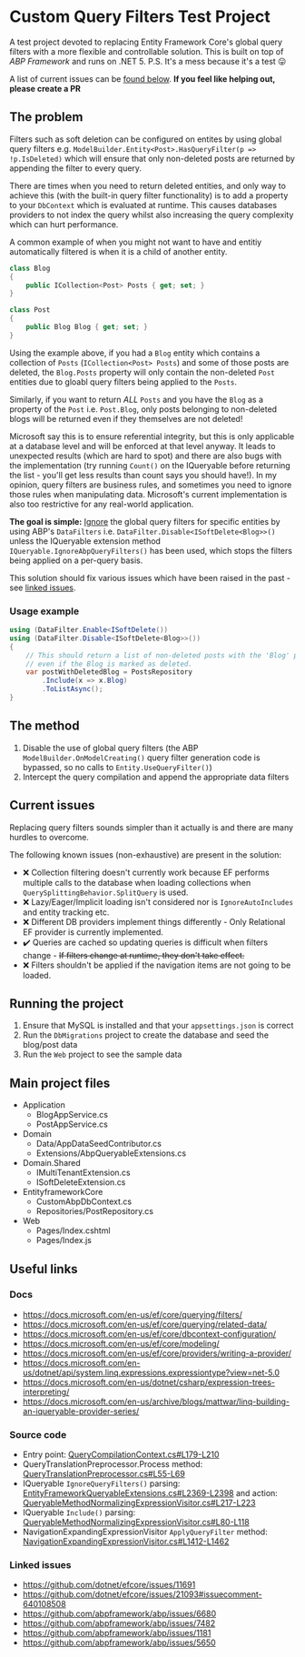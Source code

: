# Custom Query Filters Test Project

A test project devoted to replacing Entity Framework Core's global query filters with a more flexible and controllable solution. This is built on top of _ABP Framework_ and runs on .NET 5. P.S. It's a mess because it's a test :stuck_out_tongue:

A list of current issues can be [found below](#current-issues). **If you feel like helping out, please create a PR**

## The problem

Filters such as soft deletion can be configured on entites by using global query filters e.g. `ModelBuilder.Entity<Post>.HasQueryFilter(p => !p.IsDeleted)` which will ensure that only non-deleted posts are returned by appending the filter to every query.

There are times when you need to return deleted entities, and only way to achieve this (with the built-in query filter functionality) is to add a property to your `DbContext` which is evaluated at runtime. This causes databases providers to not index the query whilst also increasing the query complexity which can hurt performance.

A common example of when you might not want to have and entitiy automatically filtered is when it is a child of another entity. 

```csharp
class Blog
{
    public ICollection<Post> Posts { get; set; }
}

class Post
{
    public Blog Blog { get; set; }
}
```

Using the example above, if you had a `Blog` entity which contains a collection of `Posts` (`ICollection<Post> Posts`) and some of those posts are deleted, the `Blog.Posts` property will only contain the non-deleted `Post` entities due to gloabl query filters being applied to the `Posts`.

Similarly, if you want to return *ALL* `Posts` and you have the `Blog` as a property of the `Post` i.e. `Post.Blog`, only posts belonging to non-deleted blogs will be returned even if they themselves are not deleted!

Microsoft say this is to ensure referential integrity, but this is only applicable at a database level and will be enforced at that level anyway. It leads to unexpected results (which are hard to spot) and there are also bugs with the implementation (try running `Count()` on the IQueryable before returning the list - you'll get less results than count says you should have!). In my opinion, query filters are business rules, and sometimes you need to ignore those rules when manipulating data. Microsoft's current implementation is also too restrictive for any real-world application.

**The goal is simple:** <u>Ignore</u> the global query filters for specific entities by using ABP's `DataFilters` i.e. `DataFilter.Disable<ISoftDelete<Blog>>()` unless the IQueryable extension method `IQueryable.IgnoreAbpQueryFilters()` has been used, which stops the filters being applied on a per-query basis.

This solution should fix various issues which have been raised in the past - see [linked issues](#linked-issues).

### Usage example
```csharp
using (DataFilter.Enable<ISoftDelete())
using (DataFilter.Disable<ISoftDelete<Blog>>())
{
    // This should return a list of non-deleted posts with the 'Blog' populated
    // even if the Blog is marked as deleted.
    var postWithDeletedBlog = PostsRepository
        .Include(x => x.Blog)
        .ToListAsync();
}
```

## The method

1. Disable the use of global query filters (the ABP `ModelBuilder.OnModelCreating()` query filter generation code is bypassed, so no calls to `Entity.UseQueryFilter()`)
2. Intercept the query compilation and append the appropriate data filters

## Current issues

Replacing query filters sounds simpler than it actually is and there are many hurdles to overcome.

The following known issues (non-exhaustive) are present in the solution:

* :x: Collection filtering doesn't currently work because EF performs multiple calls to the database when loading collections when `QuerySplittingBehavior.SplitQuery` is used.
* :x: Lazy/Eager/Implicit loading isn't considered nor is `IgnoreAutoIncludes` and entity tracking etc.
* :x: Different DB providers implement things differently - Only Relational EF provider is currently implemented.
* :heavy_check_mark: Queries are cached so updating queries is difficult when filters change - ~~If filters change at runtime, they don't take effect.~~
* :x: Filters shouldn't be applied if the navigation items are not going to be loaded.


## Running the project

1. Ensure that MySQL is installed and that your `appsettings.json` is correct
2. Run the `DbMigrations` project to create the database and seed the blog/post data
3. Run the `Web` project to see the sample data

## Main project files

* Application
    * BlogAppService.cs
    * PostAppService.cs
* Domain
    * Data/AppDataSeedContributor.cs
    * Extensions/AbpQueryableExtensions.cs
* Domain.Shared
    * IMultiTenantExtension.cs
    * ISoftDeleteExtension.cs
* EntityframeworkCore
    * CustomAbpDbContext.cs
    * Repositories/PostRepository.cs
* Web
    * Pages/Index.cshtml
    * Pages/Index.js

## Useful links

### Docs
* https://docs.microsoft.com/en-us/ef/core/querying/filters/
* https://docs.microsoft.com/en-us/ef/core/querying/related-data/
* https://docs.microsoft.com/en-us/ef/core/dbcontext-configuration/
* https://docs.microsoft.com/en-us/ef/core/modeling/
* https://docs.microsoft.com/en-us/ef/core/providers/writing-a-provider/
* https://docs.microsoft.com/en-us/dotnet/api/system.linq.expressions.expressiontype?view=net-5.0
* https://docs.microsoft.com/en-us/dotnet/csharp/expression-trees-interpreting/
* https://docs.microsoft.com/en-us/archive/blogs/mattwar/linq-building-an-iqueryable-provider-series/

### Source code
* Entry point: [QueryCompilationContext.cs#L179-L210](https://github.com/dotnet/efcore/blob/0b3165096d6b55443fc06ae48404c2b037dd73e7/src/EFCore/Query/QueryCompilationContext.cs#L179-L210)
* QueryTranslationPreprocessor.Process method: [QueryTranslationPreprocessor.cs#L55-L69](https://github.com/dotnet/efcore/blob/46996600cb3f152e3e21ee4d07effdc516dbf4e9/src/EFCore/Query/QueryTranslationPreprocessor.cs#L55-L69)
* IQueryable `IgnoreQueryFilters()` parsing: [EntityFrameworkQueryableExtensions.cs#L2369-L2398](https://github.com/dotnet/efcore/blob/fcef1806e5990ffdbbd70eef094b58b3155a2571/src/EFCore/Extensions/EntityFrameworkQueryableExtensions.cs#L2369-L2398) and action: [QueryableMethodNormalizingExpressionVisitor.cs#L217-L223](https://github.com/dotnet/efcore/blob/da00fb69d615fa22a83dfee2077ad31b7bd15823/src/EFCore/Query/Internal/QueryableMethodNormalizingExpressionVisitor.cs#L217-L223)
* IQueryable `Include()` parsing: [QueryableMethodNormalizingExpressionVisitor.cs#L80-L118](https://github.com/dotnet/efcore/blob/da00fb69d615fa22a83dfee2077ad31b7bd15823/src/EFCore/Query/Internal/QueryableMethodNormalizingExpressionVisitor.cs#L80-L118)
* NavigationExpandingExpressionVisitor `ApplyQueryFilter` method: [NavigationExpandingExpressionVisitor.cs#L1412-L1462](https://github.com/dotnet/efcore/blob/f54b9dcd189c91fc4b01b79c9387d23095819a8f/src/EFCore/Query/Internal/NavigationExpandingExpressionVisitor.cs#L1412-L1462)

### Linked issues
* https://github.com/dotnet/efcore/issues/11691
* https://github.com/dotnet/efcore/issues/21093#issuecomment-640108508
* https://github.com/abpframework/abp/issues/6680
* https://github.com/abpframework/abp/issues/7482
* https://github.com/abpframework/abp/issues/1181
* https://github.com/abpframework/abp/issues/5650